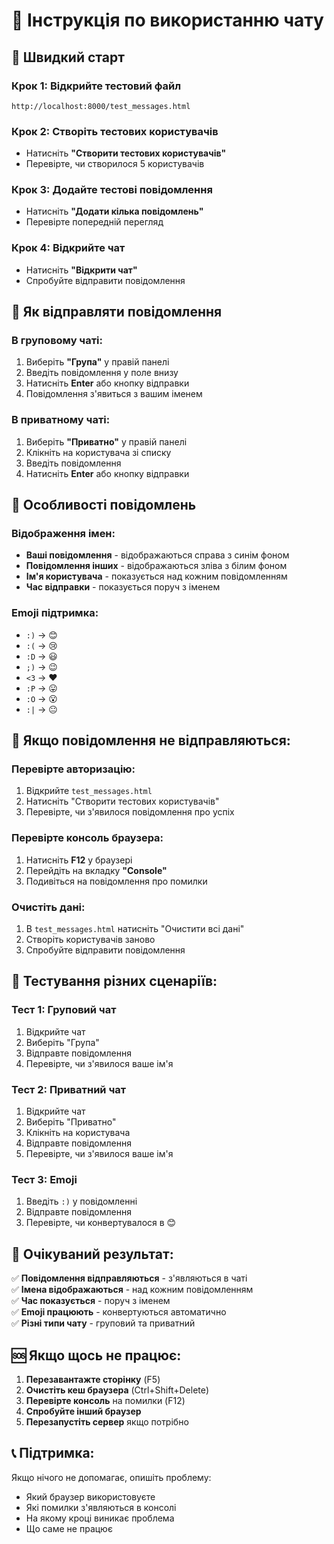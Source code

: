 # 📱 Інструкція по використанню чату

## 🚀 Швидкий старт

### Крок 1: Відкрийте тестовий файл
```
http://localhost:8000/test_messages.html
```

### Крок 2: Створіть тестових користувачів
- Натисніть **"Створити тестових користувачів"**
- Перевірте, чи створилося 5 користувачів

### Крок 3: Додайте тестові повідомлення
- Натисніть **"Додати кілька повідомлень"**
- Перевірте попередній перегляд

### Крок 4: Відкрийте чат
- Натисніть **"Відкрити чат"**
- Спробуйте відправити повідомлення

## 💬 Як відправляти повідомлення

### В груповому чаті:
1. Виберіть **"Група"** у правій панелі
2. Введіть повідомлення у поле внизу
3. Натисніть **Enter** або кнопку відправки
4. Повідомлення з'явиться з вашим іменем

### В приватному чаті:
1. Виберіть **"Приватно"** у правій панелі
2. Клікніть на користувача зі списку
3. Введіть повідомлення
4. Натисніть **Enter** або кнопку відправки

## 🎨 Особливості повідомлень

### Відображення імен:
- **Ваші повідомлення** - відображаються справа з синім фоном
- **Повідомлення інших** - відображаються зліва з білим фоном
- **Ім'я користувача** - показується над кожним повідомленням
- **Час відправки** - показується поруч з іменем

### Emoji підтримка:
- `:)` → 😊
- `:(` → 😢
- `:D` → 😃
- `;)` → 😉
- `<3` → ❤️
- `:P` → 😛
- `:O` → 😮
- `:|` → 😐

## 🔧 Якщо повідомлення не відправляються:

### Перевірте авторизацію:
1. Відкрийте `test_messages.html`
2. Натисніть "Створити тестових користувачів"
3. Перевірте, чи з'явилося повідомлення про успіх

### Перевірте консоль браузера:
1. Натисніть **F12** у браузері
2. Перейдіть на вкладку **"Console"**
3. Подивіться на повідомлення про помилки

### Очистіть дані:
1. В `test_messages.html` натисніть "Очистити всі дані"
2. Створіть користувачів заново
3. Спробуйте відправити повідомлення

## 📱 Тестування різних сценаріїв:

### Тест 1: Груповий чат
1. Відкрийте чат
2. Виберіть "Група"
3. Відправте повідомлення
4. Перевірте, чи з'явилося ваше ім'я

### Тест 2: Приватний чат
1. Відкрийте чат
2. Виберіть "Приватно"
3. Клікніть на користувача
4. Відправте повідомлення
5. Перевірте, чи з'явилося ваше ім'я

### Тест 3: Emoji
1. Введіть `:)` у повідомленні
2. Відправте повідомлення
3. Перевірте, чи конвертувалося в 😊

## 🎯 Очікуваний результат:

✅ **Повідомлення відправляються** - з'являються в чаті  
✅ **Імена відображаються** - над кожним повідомленням  
✅ **Час показується** - поруч з іменем  
✅ **Emoji працюють** - конвертуються автоматично  
✅ **Різні типи чату** - груповий та приватний  

## 🆘 Якщо щось не працює:

1. **Перезавантажте сторінку** (F5)
2. **Очистіть кеш браузера** (Ctrl+Shift+Delete)
3. **Перевірте консоль** на помилки (F12)
4. **Спробуйте інший браузер**
5. **Перезапустіть сервер** якщо потрібно

## 📞 Підтримка:

Якщо нічого не допомагає, опишіть проблему:
- Який браузер використовуєте
- Які помилки з'являються в консолі
- На якому кроці виникає проблема
- Що саме не працює 